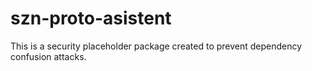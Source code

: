 # szn-proto-asistent

This is a security placeholder package created to prevent dependency confusion attacks.